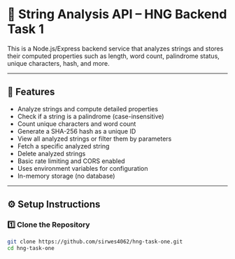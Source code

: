 # 🧩 String Analysis API – HNG Backend Task 1

This is a Node.js/Express backend service that analyzes strings and stores their computed properties such as length, word count, palindrome status, unique characters, hash, and more.

---

## 🚀 Features

- Analyze strings and compute detailed properties
- Check if a string is a palindrome (case-insensitive)
- Count unique characters and word count
- Generate a SHA-256 hash as a unique ID
- View all analyzed strings or filter them by parameters
- Fetch a specific analyzed string
- Delete analyzed strings
- Basic rate limiting and CORS enabled
- Uses environment variables for configuration
- In-memory storage (no database)

---

## ⚙️ Setup Instructions

### 1️⃣ Clone the Repository

```bash
git clone https://github.com/sirwes4062/hng-task-one.git
cd hng-task-one
